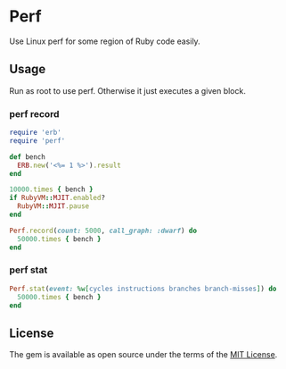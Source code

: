 # Perf

Use Linux perf for some region of Ruby code easily.

## Usage

Run as root to use perf. Otherwise it just executes a given block.


### perf record

```rb
require 'erb'
require 'perf'

def bench
  ERB.new('<%= 1 %>').result
end

10000.times { bench }
if RubyVM::MJIT.enabled?
  RubyVM::MJIT.pause
end

Perf.record(count: 5000, call_graph: :dwarf) do
  50000.times { bench }
end
```

### perf stat

```rb
Perf.stat(event: %w[cycles instructions branches branch-misses]) do
  50000.times { bench }
end
```

## License

The gem is available as open source under the terms of the [MIT License](https://opensource.org/licenses/MIT).
